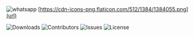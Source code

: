 ![whatsapp](https://user-images.githubusercontent.com/129971301/230314412-bcfde980-34f9-4d19-89e1-73846f4a5f94.png)
[https://cdn-icons-png.flaticon.com/512/1384/1384055.png](url)

![Downloads](https://img.shields.io/github/downloads/ShaanCoding/ReadME-Generator/total) ![Contributors](https://img.shields.io/github/contributors/ShaanCoding/ReadME-Generator?color=dark-green) ![Issues](https://img.shields.io/github/issues/ShaanCoding/ReadME-Generator) ![License](https://img.shields.io/github/license/ShaanCoding/ReadME-Generator) 



